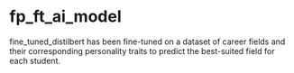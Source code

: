 # fp_ft_ai_model
fine_tuned_distilbert has been fine-tuned on a dataset of career fields and their corresponding personality traits to predict the best-suited field for each student.
